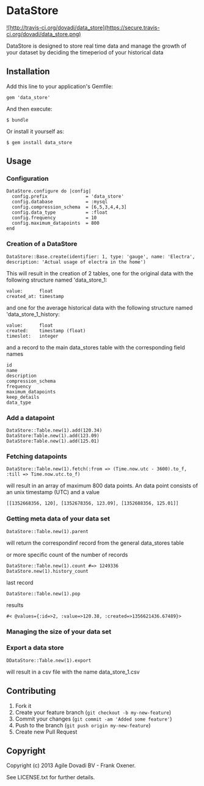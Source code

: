 # DataStore

<a href='http://travis-ci.org/dovadi/data_store'>
![http://travis-ci.org/dovadi/data_store](https://secure.travis-ci.org/dovadi/data_store.png)
</a>

DataStore is designed to store real time data and manage the growth of your dataset by deciding the timeperiod of your historical data

## Installation

Add this line to your application's Gemfile:

    gem 'data_store'

And then execute:

    $ bundle

Or install it yourself as:

    $ gem install data_store

## Usage

### Configuration

    DataStore.configure do |config|
      config.prefix              = 'data_store'
      config.database            = :mysql
      config.compression_schema  = [6,5,3,4,4,3]
      config.data_type           = :float
      config.frequency           = 10
      config.maximum_datapoints  = 800
    end

### Creation of a DataStore

    DataStore::Base.create(identifier: 1, type: 'gauge', name: 'Electra', description: 'Actual usage of electra in the home')

This will result in the creation of 2 tables, one for the original data with the following structure named 'data_store_1:

    value:      float
    created_at: timestamp

and one for the average historical data with the following structure named 'data_store_1_history:

    value:      float
    created:    timestamp (float)
    timeslot:   integer

and a record to the main data_stores table with the corresponding field names

    id
    name
    description
    compression_schema
    frequency
    maximum_datapoints
    keep_details
    data_type

### Add a datapoint

    DataStore::Table.new(1).add(120.34)
    DataStore:Table.new(1).add(123.09)
    DataStore:Table.new(1).add(125.01)

### Fetching datapoints

    DataStore::Table.new(1).fetch(:from => (Time.now.utc - 3600).to_f, :till => Time.now.utc.to_f)

will result in an array of maximum 800 data points. An data point consists of an unix timestamp (UTC) and a value

    [[1352668356, 120], [1352678356, 123.09], [1352688356, 125.01]]

### Getting meta data of your data set

    DataStore::Table.new(1).parent

will return the correspondinf record from the general data_stores table

or more specific count of the number of records

    DataStore::Table.new(1).count #=> 1249336
    DataStore.new(1).history_count

last record

    DataStore::Table.new(1).pop

results

    #< @values={:id=>2, :value=>120.38, :created=>1356621436.67489}>

### Managing the size of your data set

### Export a data store

    DDataStore::Table.new(1).export
    
will result in a csv file with the name data_store_1.csv

## Contributing

1. Fork it
2. Create your feature branch (`git checkout -b my-new-feature`)
3. Commit your changes (`git commit -am 'Added some feature'`)
4. Push to the branch (`git push origin my-new-feature`)
5. Create new Pull Request

## Copyright

Copyright (c) 2013 Agile Dovadi BV - Frank Oxener.

See LICENSE.txt for further details.
